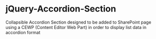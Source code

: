 # jQuery-Accordion-Section
Collapsible Accordion Section designed to be added to SharePoint page using a CEWP (Content Editor Web Part) in order to display list data in accordion format
